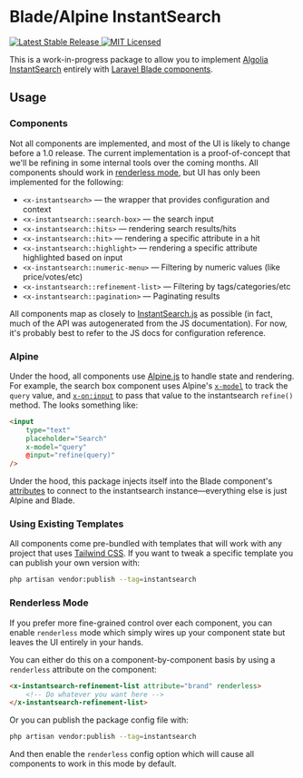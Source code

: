 # Blade/Alpine InstantSearch

<div>
	<a href="https://packagist.org/packages/internachi/blade-alpine-instantsearch" target="_blank">
        <img 
            src="https://poser.pugx.org/internachi/blade-alpine-instantsearch/v/stable" 
            alt="Latest Stable Release" 
        />
	</a>
	<a href="./LICENSE" target="_blank" class="mx-1">
        <img 
            src="https://poser.pugx.org/internachi/blade-alpine-instantsearch/license" 
            alt="MIT Licensed" 
        />
    </a>
</div>

This is a work-in-progress package to allow you to implement [Algolia InstantSearch](https://www.algolia.com/doc/api-reference/widgets/instantsearch/js/)
entirely with [Laravel Blade components](https://laravel.com/docs/8.x/blade).

## Usage

### Components

Not all components are implemented, and most of the UI is likely to change before a 1.0
release. The current implementation is a proof-of-concept that we'll be refining in some
internal tools over the coming months. All components should work in 
[renderless mode](#renderless-mode), but UI has only been implemented for the following:

 - `<x-instantsearch>` — the wrapper that provides configuration and context
 - `<x-instantsearch::search-box>` — the search input
 - `<x-instantsearch::hits>` — rendering search results/hits
 - `<x-instantsearch::hit>` — rendering a specific attribute in a hit
 - `<x-instantsearch::highlight>` — rendering a specific attribute highlighted based on input
 - `<x-instantsearch::numeric-menu>` — Filtering by numeric values (like price/votes/etc)
 - `<x-instantsearch::refinement-list>` — Filtering by tags/categories/etc
 - `<x-instantsearch::pagination>` — Paginating results

All components map as closely to [InstantSearch.js](https://www.algolia.com/doc/api-reference/widgets/js/)
as possible (in fact, much of the API was autogenerated from the JS documentation). For
now, it's probably best to refer to the JS docs for configuration reference.

### Alpine

Under the hood, all components use [Alpine.js](https://github.com/alpinejs/alpine) to
handle state and rendering. For example, the search box component uses Alpine's
[`x-model`](https://github.com/alpinejs/alpine#x-model) to track the `query` value,
and [`x-on:input`](https://github.com/alpinejs/alpine#x-on) to pass that value to the
instantsearch `refine()` method. The looks something like:

```html
<input
    type="text"
    placeholder="Search"
    x-model="query"
    @input="refine(query)"
/>
```

Under the hood, this package injects itself into the Blade component's
[attributes](https://laravel.com/docs/8.x/blade#component-attributes) to connect
to the instantsearch instance—everything else is just Alpine and Blade.

### Using Existing Templates

All components come pre-bundled with templates that will work with any project that uses
[Tailwind CSS](https://tailwindcss.com). If you want to tweak a specific template you can
publish your own version with:

```bash
php artisan vendor:publish --tag=instantsearch
```

### Renderless Mode

If you prefer more fine-grained control over each component, you can enable `renderless`
mode which simply wires up your component state but leaves the UI entirely in your hands.

You can either do this on a component-by-component basis by using a `renderless` attribute
on the component:

```html
<x-instantsearch-refinement-list attribute="brand" renderless>
    <!-- Do whatever you want here -->
</x-instantsearch-refinement-list>
```

Or you can publish the package config file with:

```bash
php artisan vendor:publish --tag=instantsearch
```

And then enable the `renderless` config option which will cause all components to work
in this mode by default.
